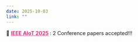 ```yaml
---
date: 2025-10-03
link: ""
---
```

🎉 <strong style="color:#d63384;"><a href="https://www.ieee-aiot.org/" target="_blank" style="color:#d63384;">IEEE AIoT 2025</a> </strong>: 2 Conference papers accepted!!!
